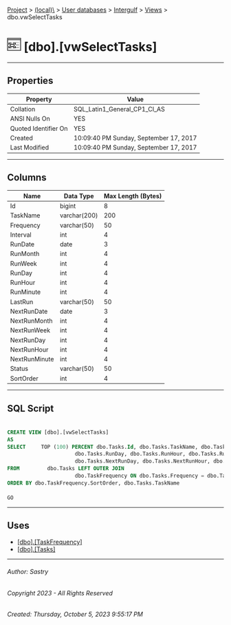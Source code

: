 #### 

[Project](../../../../index.md) > [(local)\\](../../../index.md) > [User databases](../../index.md) > [Intergulf](../index.md) > [Views](Views.md) > dbo.vwSelectTasks

# ![Views](../../../../Images/View32.png) [dbo].[vwSelectTasks]

---

## <a name="#properties"></a>Properties

| Property | Value |
|---|---|
| Collation | SQL_Latin1_General_CP1_CI_AS |
| ANSI Nulls On | YES |
| Quoted Identifier On | YES |
| Created | 10:09:40 PM Sunday, September 17, 2017 |
| Last Modified | 10:09:40 PM Sunday, September 17, 2017 |


---

## <a name="#columns"></a>Columns

| Name | Data Type | Max Length (Bytes) |
|---|---|---|
| Id | bigint | 8 |
| TaskName | varchar(200) | 200 |
| Frequency | varchar(50) | 50 |
| Interval | int | 4 |
| RunDate | date | 3 |
| RunMonth | int | 4 |
| RunWeek | int | 4 |
| RunDay | int | 4 |
| RunHour | int | 4 |
| RunMinute | int | 4 |
| LastRun | varchar(50) | 50 |
| NextRunDate | date | 3 |
| NextRunMonth | int | 4 |
| NextRunWeek | int | 4 |
| NextRunDay | int | 4 |
| NextRunHour | int | 4 |
| NextRunMinute | int | 4 |
| Status | varchar(50) | 50 |
| SortOrder | int | 4 |


---

## <a name="#sqlscript"></a>SQL Script

```sql

CREATE VIEW [dbo].[vwSelectTasks]
AS
SELECT     TOP (100) PERCENT dbo.Tasks.Id, dbo.Tasks.TaskName, dbo.Tasks.Frequency, dbo.Tasks.Interval, dbo.Tasks.RunDate, dbo.Tasks.RunMonth, dbo.Tasks.RunWeek, 
                      dbo.Tasks.RunDay, dbo.Tasks.RunHour, dbo.Tasks.RunMinute, dbo.Tasks.LastRun, dbo.Tasks.NextRunDate, dbo.Tasks.NextRunMonth, dbo.Tasks.NextRunWeek, 
                      dbo.Tasks.NextRunDay, dbo.Tasks.NextRunHour, dbo.Tasks.NextRunMinute, dbo.Tasks.Status, dbo.TaskFrequency.SortOrder
FROM         dbo.Tasks LEFT OUTER JOIN
                      dbo.TaskFrequency ON dbo.Tasks.Frequency = dbo.TaskFrequency.Frequency
ORDER BY dbo.TaskFrequency.SortOrder, dbo.Tasks.TaskName

GO

```


---

## <a name="#uses"></a>Uses

* [[dbo].[TaskFrequency]](../Tables/dbo_TaskFrequency.md)
* [[dbo].[Tasks]](../Tables/dbo_Tasks.md)


---

###### Author:  Sastry

###### Copyright 2023 - All Rights Reserved

###### Created: Thursday, October 5, 2023 9:55:17 PM

